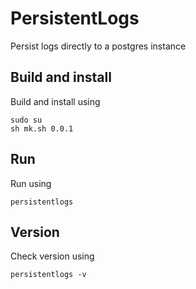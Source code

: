 # PersistentLogs
Persist logs directly to a postgres instance

## Build and install
Build and install using
```
sudo su
sh mk.sh 0.0.1
```

## Run
Run using
```
persistentlogs
```

## Version
Check version using
```
persistentlogs -v
```